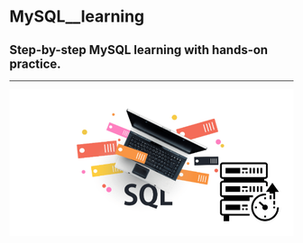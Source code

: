 # MySQL__learning
## Step-by-step MySQL learning with hands-on practice.


---

<img src="Assets/imgsql.png" width="550" alt="SQL Logo"/>
